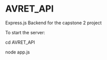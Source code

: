 # AVRET_API
Express.js Backend for the capstone 2 project

To start the server:

cd AVRET_API

node app.js
